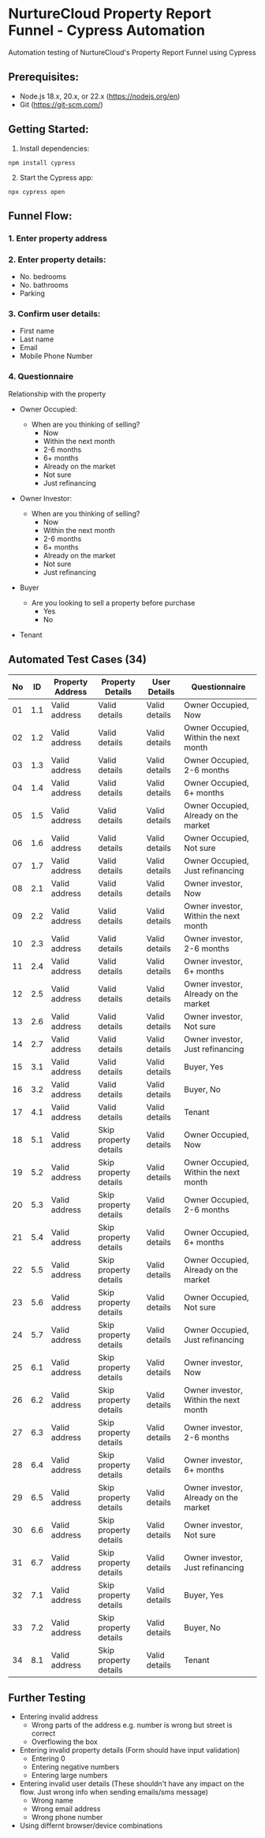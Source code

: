 # NurtureCloud Property Report Funnel - Cypress Automation

Automation testing of NurtureCloud's Property Report Funnel using Cypress

## Prerequisites:

- Node.js 18.x, 20.x, or 22.x (https://nodejs.org/en)
- Git (https://git-scm.com/)

## Getting Started:

1. Install dependencies:

```
npm install cypress
```

2. Start the Cypress app:

```
npx cypress open
```

## Funnel Flow:

### 1. Enter property address

### 2. Enter property details:
- No. bedrooms
- No. bathrooms
- Parking

### 3. Confirm user details: 
- First name
- Last name
- Email
- Mobile Phone Number

### 4. Questionnaire

Relationship with the property
- Owner Occupied: 

	- When are you thinking of selling?
		- Now
		- Within the next month
		- 2-6 months
		- 6+ months
		- Already on the market
		- Not sure
		- Just refinancing
- Owner Investor: 
	
	- When are you thinking of selling?
		- Now
		- Within the next month
		- 2-6 months
		- 6+ months
		- Already on the market
		- Not sure
		- Just refinancing
- Buyer
	- Are you looking to sell a property before purchase
		- Yes
		- No
- Tenant

## Automated Test Cases (34)

| No | ID  | Property Address | Property Details	  | User Details  | Questionnaire						  |
| -- | --- | ---------------- | --------------------- | ------------- | ------------------------------------- |
| 01 | 1.1 | Valid address    | Valid details		  | Valid details | Owner Occupied, Now					  |
| 02 | 1.2 | Valid address    | Valid details		  | Valid details | Owner Occupied, Within the next month |
| 03 | 1.3 | Valid address    | Valid details		  | Valid details | Owner Occupied, 2-6 months			  |
| 04 | 1.4 | Valid address    | Valid details		  | Valid details | Owner Occupied, 6+ months			  |
| 05 | 1.5 | Valid address    | Valid details		  | Valid details | Owner Occupied, Already on the market |
| 06 | 1.6 | Valid address    | Valid details		  | Valid details | Owner Occupied, Not sure			  |
| 07 | 1.7 | Valid address    | Valid details		  | Valid details | Owner Occupied, Just refinancing	  |
| 08 | 2.1 | Valid address    | Valid details		  | Valid details | Owner investor, Now					  |
| 09 | 2.2 | Valid address    | Valid details		  | Valid details | Owner investor, Within the next month |
| 10 | 2.3 | Valid address    | Valid details		  | Valid details | Owner investor, 2-6 months 			  |
| 11 | 2.4 | Valid address    | Valid details		  | Valid details | Owner investor, 6+ months 			  |
| 12 | 2.5 | Valid address    | Valid details		  | Valid details | Owner investor, Already on the market |
| 13 | 2.6 | Valid address    | Valid details		  | Valid details | Owner investor, Not sure 			  |
| 14 | 2.7 | Valid address    | Valid details		  | Valid details | Owner investor, Just refinancing	  |
| 15 | 3.1 | Valid address    | Valid details		  | Valid details | Buyer, Yes							  |
| 16 | 3.2 | Valid address    | Valid details		  | Valid details | Buyer, No							  |
| 17 | 4.1 | Valid address    | Valid details		  | Valid details | Tenant								  |
| 18 | 5.1 | Valid address    | Skip property details | Valid details | Owner Occupied, Now					  |
| 19 | 5.2 | Valid address    | Skip property details | Valid details | Owner Occupied, Within the next month |
| 20 | 5.3 | Valid address    | Skip property details | Valid details | Owner Occupied, 2-6 months			  |
| 21 | 5.4 | Valid address    | Skip property details | Valid details | Owner Occupied, 6+ months			  |
| 22 | 5.5 | Valid address    | Skip property details | Valid details | Owner Occupied, Already on the market |
| 23 | 5.6 | Valid address    | Skip property details | Valid details | Owner Occupied, Not sure			  |
| 24 | 5.7 | Valid address    | Skip property details | Valid details | Owner Occupied, Just refinancing	  |
| 25 | 6.1 | Valid address    | Skip property details | Valid details | Owner investor, Now					  |
| 26 | 6.2 | Valid address    | Skip property details | Valid details | Owner investor, Within the next month |
| 27 | 6.3 | Valid address    | Skip property details | Valid details | Owner investor, 2-6 months			  |
| 28 | 6.4 | Valid address    | Skip property details | Valid details | Owner investor, 6+ months 			  |
| 29 | 6.5 | Valid address    | Skip property details | Valid details | Owner investor, Already on the market |
| 30 | 6.6 | Valid address    | Skip property details | Valid details | Owner investor, Not sure 			  |
| 31 | 6.7 | Valid address    | Skip property details | Valid details | Owner investor, Just refinancing 	  |
| 32 | 7.1 | Valid address    | Skip property details | Valid details | Buyer, Yes							  |
| 33 | 7.2 | Valid address    | Skip property details | Valid details | Buyer, No							  |
| 34 | 8.1 | Valid address    | Skip property details | Valid details | Tenant								  |

## Further Testing

- Entering invalid address
	- Wrong parts of the address e.g. number is wrong but street is correct
	- Overflowing the box
- Entering invalid property details (Form should have input validation)
	- Entering 0
	- Entering negative numbers
	- Entering large numbers
- Entering invalid user details (These shouldn't have any impact on the flow. Just wrong info when sending emails/sms message)
	- Wrong name
	- Wrong email address
	- Wrong phone number
- Using differnt browser/device combinations
